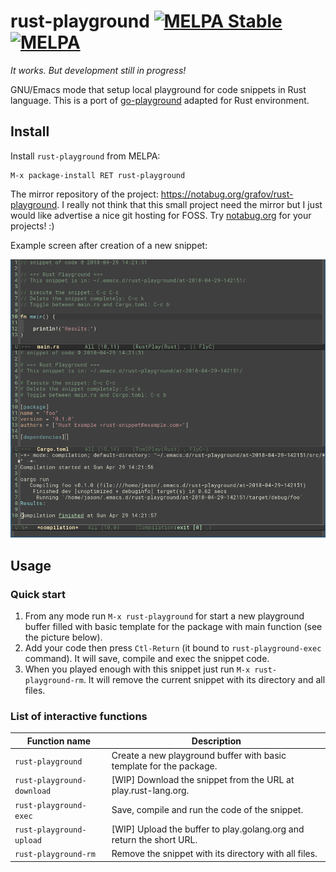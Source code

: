 <!-- *- mode:markdown;mode:orgtbl;fill-column:99 -* -->
# rust-playground [![MELPA Stable](https://stable.melpa.org/packages/rust-playground-badge.svg)](https://stable.melpa.org/#/rust-playground) [![MELPA](https://melpa.org/packages/rust-playground-badge.svg)](https://melpa.org/#/rust-playground)

*It works. But development still in progress!*

GNU/Emacs mode that setup local playground for code snippets in Rust
language.  This is a port of
[go-playground](https://github.com/grafov/go-playground) adapted for
Rust environment.

## Install

Install `rust-playground` from MELPA:

    M-x package-install RET rust-playground

The mirror repository of the project: https://notabug.org/grafov/rust-playground.
I really not think that this small project need the mirror but I just would like advertise a nice
git hosting for FOSS. Try [notabug.org](https://notabug.org) for your projects! :)

Example screen after creation of a new snippet:

![screenshot](rust-playground-after-start.png)

## Usage

### Quick start

1. From any mode run `M-x rust-playground` for start a new playground buffer filled with basic
   template for the package with main function (see the picture below).
1. Add your code then press `Ctl-Return` (it bound to `rust-playground-exec` command). It will save,
   compile and exec the snippet code.
1. When you played enough with this snippet just run `M-x rust-playground-rm`. It will remove the
   current snippet with its directory and all files.

### List of interactive functions

<!---
#+ORGTBL: SEND keys orgtbl-to-gfm
| Function name              | Description                                                          |
|----------------------------+----------------------------------------------------------------------|
| `rust-playground`          | Create a new playground buffer with basic template for the package.  |
| `rust-playground-download` | [WIP] Download the snippet from the URL at play.rust-lang.org.       |
| `rust-playground-exec`     | Save, compile and run the code of the snippet.                       |
| `rust-playground-upload`   | [WIP] Upload the buffer to play.golang.org and return the short URL. |
| `rust-playground-rm`       | Remove the snippet with its directory with all files.                |
-->
<!--- BEGIN RECEIVE ORGTBL keys -->
| Function name | Description |
|---|---|
| `rust-playground` | Create a new playground buffer with basic template for the package. |
| `rust-playground-download` | [WIP] Download the snippet from the URL at play.rust-lang.org. |
| `rust-playground-exec` | Save, compile and run the code of the snippet. |
| `rust-playground-upload` | [WIP] Upload the buffer to play.golang.org and return the short URL. |
| `rust-playground-rm` | Remove the snippet with its directory with all files. |
<!--- END RECEIVE ORGTBL keys -->
